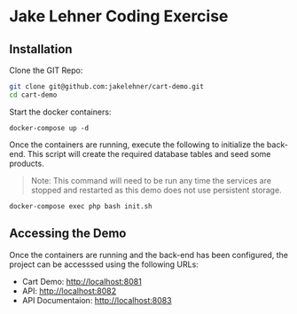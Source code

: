 # Jake Lehner Coding Exercise

## Installation

Clone the GIT Repo:

```bash
git clone git@github.com:jakelehner/cart-demo.git
cd cart-demo
```

Start the docker containers:

```
docker-compose up -d
```

Once the containers are running, execute the following to initialize the back-end. This script will create the required database tables and seed some products.

> Note: This command will need to be run any time the services are stopped and restarted as this demo does not use persistent storage.

```
docker-compose exec php bash init.sh
```

## Accessing the Demo

Once the containers are running and the back-end has been configured, the project can be accesssed using the following URLs:

* Cart Demo: <http://localhost:8081>
* API: <http://localhost:8082>
* API Documentaion: <http://localhost:8083>
